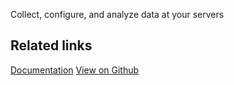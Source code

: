 Collect, configure, and analyze data at your servers

## Related links

[Documentation][]
[View on Github][]

[//]: # "These are reference links used in the body of this note and get stripped out when the markdown processor does its job. There is no need to format nicely because it shouldn't be seen. Thanks SO - http://stackoverflow.com/questions/4823468/store-comments-in-markdown-syntax"
[documentation]: https://docs.rudderstack.com/
[view on github]: https://github.com/rudderlabs/rudder-transformer/tree/master/v0/webhook
